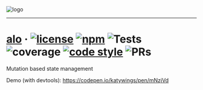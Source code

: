<img src="https://raw.github.com/alojs/alo/4-dev/static/readme/logo.png" alt="logo"/>

-------


# [alo](https://github.com/alojs/alo) &middot; <a href="https://opensource.org/licenses/MIT"><img src="https://raw.github.com/alojs/alo/4-dev/static/readme/gen-badges/badge.0.svg?sanitize=true" alt="license"></a> <a href="https://www.npmjs.com/package/alo"><img src="https://raw.github.com/alojs/alo/4-dev/static/readme/gen-badges/badge.1.svg?sanitize=true" alt="npm"></a> <img src="https://raw.github.com/alojs/alo/4-dev/static/readme/gen-badges/badge.2.svg?sanitize=true" alt="Tests"> <img src="https://raw.github.com/alojs/alo/4-dev/static/readme/gen-badges/badge.3.svg?sanitize=true" alt="coverage"> <a href="https://prettier.io/"><img src="https://raw.github.com/alojs/alo/4-dev/static/readme/gen-badges/badge.4.svg?sanitize=true" alt="code style"></a> <img src="https://raw.github.com/alojs/alo/4-dev/static/readme/gen-badges/badge.5.svg?sanitize=true" alt="PRs"> 

Mutation based state management

Demo (with devtools): https://codepen.io/katywings/pen/mNzjVd
